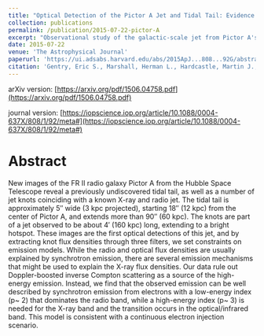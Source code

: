 ```yaml
---
title: "Optical Detection of the Pictor A Jet and Tidal Tail: Evidence Against an IC/CMB Jet"
collection: publications
permalink: /publication/2015-07-22-pictor-A
excerpt: "Observational study of the galactic-scale jet from Pictor A's AGN"
date: 2015-07-22
venue: 'The Astrophysical Journal'
paperurl: 'https://ui.adsabs.harvard.edu/abs/2015ApJ...808...92G/abstract'
citation: 'Gentry, Eric S., Marshall, Herman L., Hardcastle, Martin J., <i>et al</i>. 2015, <i>ApJ</i> <b>808</b> 92'
---
```


arXiv version: [https://arxiv.org/pdf/1506.04758.pdf](https://arxiv.org/pdf/1506.04758.pdf)

journal version: [https://iopscience.iop.org/article/10.1088/0004-637X/808/1/92/meta#](https://iopscience.iop.org/article/10.1088/0004-637X/808/1/92/meta#)

# Abstract

New images of the FR II radio galaxy Pictor A from the Hubble Space Telescope reveal a previously undiscovered tidal tail, as well as a number of jet knots coinciding with a known X-ray and radio jet. The tidal tail is approximately 5″ wide (3 kpc projected), starting 18″ (12 kpc) from the center of Pictor A, and extends more than 90″ (60 kpc). The knots are part of a jet observed to be about 4′ (160 kpc) long, extending to a bright hotspot. These images are the first optical detections of this jet, and by extracting knot flux densities through three filters, we set constraints on emission models. While the radio and optical flux densities are usually explained by synchrotron emission, there are several emission mechanisms that might be used to explain the X-ray flux densities. Our data rule out Doppler-boosted inverse Compton scattering as a source of the high-energy emission. Instead, we find that the observed emission can be well described by synchrotron emission from electrons with a low-energy index (p~ 2) that dominates the radio band, while a high-energy index (p~ 3) is needed for the X-ray band and the transition occurs in the optical/infrared band. This model is consistent with a continuous electron injection scenario. 